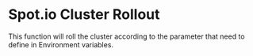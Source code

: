 # Spot.io Cluster Rollout 
This function will roll the cluster according to the parameter that need to define in Environment variables.
